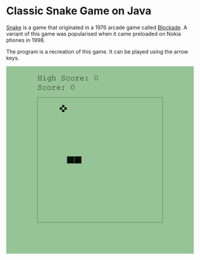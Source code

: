 # Classic Snake Game on Java

[Snake](https://en.wikipedia.org/wiki/Snake_(video_game_genre)) is a game that originated in a 1976 arcade game called [Blockade](https://en.wikipedia.org/wiki/Blockade_(video_game)). A variant of this game was popularised when it came preloaded on Nokia phones in 1998.

The program is a recreation of this game. It can be played using the arrow keys.

<div align="left">
  <a href="https://youtu.be/lc8AXCl1dLQ" target="_blank">
    <img src="Snake_Demo.gif"  width="600" alt="Program Demo">
  </a>
</div>
